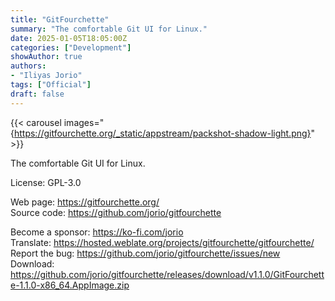 ```yaml
---
title: "GitFourchette"
summary: "The comfortable Git UI for Linux."
date: 2025-01-05T18:05:00Z
categories: ["Development"]
showAuthor: true
authors:
- "Iliyas Jorio"
tags: ["Official"]
draft: false
---
```


{{< carousel images="{https://gitfourchette.org/_static/appstream/packshot-shadow-light.png}" >}}

The comfortable Git UI for Linux.

License: GPL-3.0

Web page: <https://gitfourchette.org/>  
Source code: <https://github.com/jorio/gitfourchette>

Become a sponsor: <https://ko-fi.com/jorio>  
Translate: <https://hosted.weblate.org/projects/gitfourchette/gitfourchette/>  
Report the bug: <https://github.com/jorio/gitfourchette/issues/new>  
Download: <https://github.com/jorio/gitfourchette/releases/download/v1.1.0/GitFourchette-1.1.0-x86_64.AppImage.zip>  
